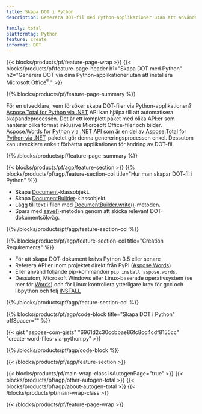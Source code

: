 ```yaml
---
title: Skapa DOT i Python
description: Generera DOT-fil med Python-applikationer utan att använda Microsoft Word. 

family: total
platformtag: Python
feature: create
informat: DOT
---
```

{{< blocks/products/pf/feature-page-wrap >}}
{{< blocks/products/pf/feature-page-header h1="Skapa DOT med Python" h2="Generera DOT via dina Python-applikationer utan att installera Microsoft Office<sup>&reg;</sup>." >}}

{{% blocks/products/pf/feature-page-summary %}}

För en utvecklare, vem försöker skapa DOT-filer via Python-applikationen? [Aspose.Total for Python via .NET](https://products.aspose.com/total/python-net/) API kan hjälpa till att automatisera skapandeprocessen. Det är ett komplett paket med olika API:er som hanterar olika format inklusive Microsoft Office-filer och bilder. [Aspose.Words for Python via .NET](https://products.aspose.com/words/python-net/) API som är en del av [Aspose.Total for Python via .NET](https://products.aspose.com/total/python-net/)-paketet gör denna genereringsprocessen enkel. Dessutom kan utvecklare enkelt förbättra applikationen för ändring av DOT-fil. 

{{% /blocks/products/pf/feature-page-summary %}}

{{< blocks/products/pf/agp/feature-section >}}
{{% blocks/products/pf/agp/feature-section-col title="Hur man skapar DOT-fil i Python" %}}

- Skapa [Document](https://reference.aspose.com/words/python-net/aspose.words/document/)-klassobjekt.
- Skapa [DocumentBuilder](https://reference.aspose.com/words/python-net/aspose.words/documentbuilder/)-klassobjekt.
- Lägg till text i filen med [DocumentBuilder.write()](https://reference.aspose.com/words/python-net/aspose.words/documentbuilder/write/)-metoden.
- Spara med [save()](https://reference.aspose.com/words/python-net/aspose.words/document/save/)-metoden genom att skicka relevant DOT-dokumentsökväg.

{{% /blocks/products/pf/agp/feature-section-col %}}

{{% blocks/products/pf/agp/feature-section-col title="Creation Requirements" %}}

- För att skapa DOT-dokument krävs Python 3.5 eller senare
- Referera API:er inom projektet direkt från PyPI ([Aspose.Words](https://pypi.org/project/aspose-words/)) 
- Eller använd följande pip-kommandon ```pip install aspose.words```. 
- Dessutom, Microsoft Windows eller Linux-baserade operativsystem (se mer för [Words](https://docs.aspose.com/words/python-net/system-requirements/)) och för Linux kontrollera ytterligare krav för gcc och libpython och följ [INSTALL](https://docs.aspose.com/words/python-net/installation/) 

{{% /blocks/products/pf/agp/feature-section-col %}}

{{% blocks/products/pf/agp/code-block title="Skapa DOT i Python" offSpacer="" %}}

{{< gist "aspose-com-gists" "6961d2c30ccbbae86fc8cc4cdf8155cc" "create-word-files-via-python.py" >}}

{{% /blocks/products/pf/agp/code-block %}}

{{< /blocks/products/pf/agp/feature-section >}}

{{< blocks/products/pf/main-wrap-class isAutogenPage="true" >}}
{{< blocks/products/pf/agp/other-autogen-total >}}
{{< blocks/products/pf/agp/about-autogen-total >}}
{{< /blocks/products/pf/main-wrap-class >}}

{{< /blocks/products/pf/feature-page-wrap >}}